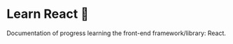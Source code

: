 # Learn React :diamond_shape_with_a_dot_inside:

Documentation of progress learning the front-end framework/library: React.

##
